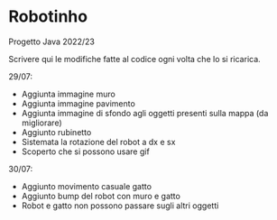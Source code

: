 # Robotinho
Progetto Java 2022/23 

Scrivere qui le modifiche fatte al codice ogni volta che lo si ricarica.

29/07:
- Aggiunta immagine muro
- Aggiunta immagine pavimento
- Aggiunta immagine di sfondo agli oggetti presenti sulla mappa (da migliorare)
- Aggiunto rubinetto
- Sistemata la rotazione del robot a dx e sx
- Scoperto che si possono usare gif

30/07:
- Aggiunto movimento casuale gatto
- Aggiunto bump del robot con muro e gatto
- Robot e gatto non possono passare sugli altri oggetti
